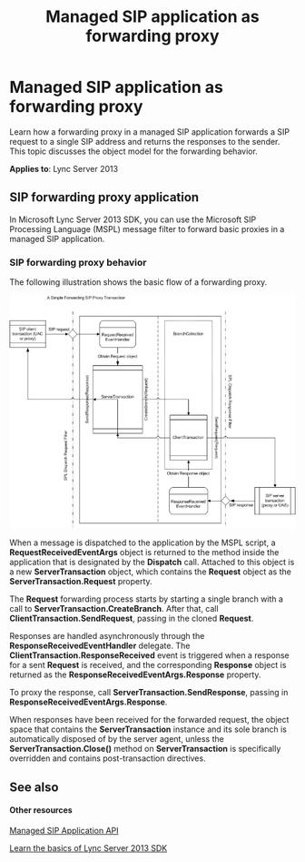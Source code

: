 ﻿---
title: Managed SIP application as forwarding proxy
TOCTitle: Managed SIP application as forwarding proxy
ms:assetid: 353e7047-7001-4c5d-8496-fb4ea4ad8a31
ms:mtpsurl: https://msdn.microsoft.com/en-us/library/Dn439070(v=office.15)
ms:contentKeyID: 57096228
ms.date: 02/11/2016
mtps_version: v=office.15
---

# Managed SIP application as forwarding proxy

Learn how a forwarding proxy in a managed SIP application forwards a SIP request to a single SIP address and returns the responses to the sender. This topic discusses the object model for the forwarding behavior.


**Applies to**: Lync Server 2013

## SIP forwarding proxy application

In Microsoft Lync Server 2013 SDK, you can use the Microsoft SIP Processing Language (MSPL) message filter to forward basic proxies in a managed SIP application.

### SIP forwarding proxy behavior

The following illustration shows the basic flow of a forwarding proxy.

![SIP Simple Forwarding Proxy Transaction](images/Dn439070.SIP_Simple_Forwarding_Proxy_Transaction(Office.15).jpg "SIP Simple Forwarding Proxy Transaction")

When a message is dispatched to the application by the MSPL script, a **RequestReceivedEventArgs** object is returned to the method inside the application that is designated by the **Dispatch** call. Attached to this object is a new **ServerTransaction** object, which contains the **Request** object as the **ServerTransaction.Request** property.

The **Request** forwarding process starts by starting a single branch with a call to **ServerTransaction.CreateBranch**. After that, call **ClientTransaction.SendRequest**, passing in the cloned **Request**.

Responses are handled asynchronously through the **ResponseReceivedEventHandler** delegate. The **ClientTransaction.ResponseReceived** event is triggered when a response for a sent **Request** is received, and the corresponding **Response** object is returned as the **ResponseReceivedEventArgs.Response** property.

To proxy the response, call **ServerTransaction.SendResponse**, passing in **ResponseReceivedEventArgs.Response**.

When responses have been received for the forwarded request, the object space that contains the **ServerTransaction** instance and its sole branch is automatically disposed of by the server agent, unless the **ServerTransaction.Close()** method on **ServerTransaction** is specifically overridden and contains post-transaction directives.

## See also

#### Other resources

[Managed SIP Application API](managed-sip-application-api.md)

[Learn the basics of Lync Server 2013 SDK](learn-the-basics-of-lync-server-2013-sdk.md)

